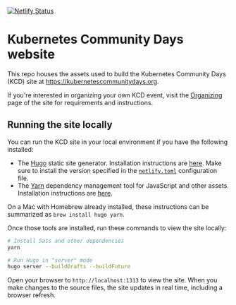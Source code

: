 [![Netlify Status](https://api.netlify.com/api/v1/badges/de7d2e92-82d4-41ba-8016-33d9b035331d/deploy-status)](https://app.netlify.com/sites/kubernetes-community-days/deploys)

# Kubernetes Community Days website

This repo houses the assets used to build the Kubernetes Community Days (KCD) site at https://kubernetescommunitydays.org.

If you're interested in organizing your own KCD event, visit the [Organizing](https://kubernetescommunitydays.org/organizing) page of the site for requirements and instructions.

## Running the site locally

You can run the KCD site in your local environment if you have the following installed:

* The [Hugo](https://gohugo.io) static site generator. Installation instructions are [here](https://gohugo.io/getting-started/installing/). Make sure to install the version specified in the [`netlify.toml`](./netlify.toml) configuration file.
* The [Yarn](https://yarnpkg.com/lang/en/) dependency management tool for JavaScript and other assets. Installation instructions are [here](https://yarnpkg.com/lang/en/docs/install/#mac-stable).

On a Mac with Homebrew already installed, these instructions can be summarized as `brew install hugo yarn`.

Once those tools are installed, run these commands to view the site locally:

```bash
# Install Sass and other dependencies
yarn

# Run Hugo in "server" mode
hugo server --buildDrafts --buildFuture
```

Open your browser to `http://localhost:1313` to view the site. When you make changes to the source files, the site updates in real time, including a browser refresh.
